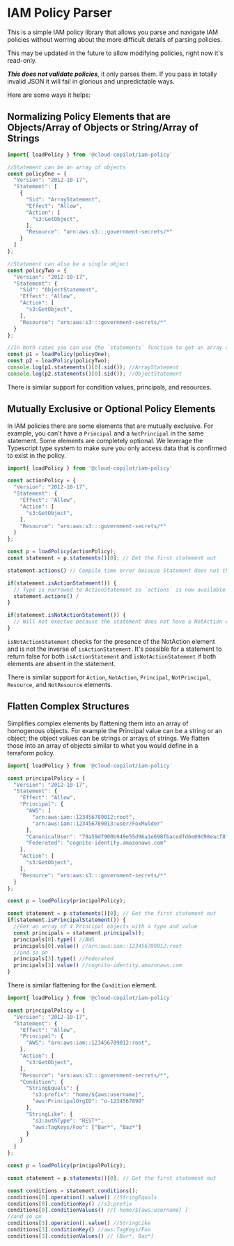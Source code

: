 # IAM Policy Parser

This is a simple IAM policy library that allows you parse and navigate IAM policies without worring about the more difficult details of parsing policies.

This may be updated in the future to allow modifying policies, right now it's read-only.

_**This does not validate policies**_, it only parses them. If you pass in totally invalid JSON it will fail in glorious and unpredictable ways.

Here are some ways it helps:

## Normalizing Policy Elements that are Objects/Array of Objects or String/Array of Strings
```typescript
import{ loadPolicy } from '@cloud-copilot/iam-policy'

//Statement can be an array of objects
const policyOne = {
  "Version": "2012-10-17",
  "Statement": [
    {
      "Sid": "ArrayStatement",
      "Effect": "Allow",
      "Action": [
        "s3:GetObject",
      ],
      "Resource": "arn:aws:s3:::government-secrets/*"
    }
  ]
};

//Statement can also be a single object
const policyTwo = {
  "Version": "2012-10-17",
  "Statement": {
    "Sid": "ObjectStatement",
    "Effect": "Allow",
    "Action": [
      "s3:GetObject",
    ],
    "Resource": "arn:aws:s3:::government-secrets/*"
  }
};

//In both cases you can use the `statements` function to get an array of statements
const p1 = loadPolicy(policyOne);
const p2 = loadPolicy(policyTwo);
console.log(p1.statements()[0].sid()); //ArrayStatement
console.log(p2.statements()[0].sid()); //ObjectStatement
```

There is similar support for condition values, principals, and resources.

## Mutually Exclusive or Optional Policy Elements

In IAM policies there are some elements that are mutually exclusive. For example, you can't have a `Principal` and a `NotPrincipal` in the same statement. Some elements are completely optional. We leverage the Typescript type system to make sure you only access data that is confirmed to exist in the policy.

```typescript
import{ loadPolicy } from '@cloud-copilot/iam-policy'

const actionPolicy = {
  "Version": "2012-10-17",
  "Statement": {
    "Effect": "Allow",
    "Action": [
      "s3:GetObject",
    ],
    "Resource": "arn:aws:s3:::government-secrets/*"
  }
};

const p = loadPolicy(actionPolicy);
const statement = p.statements()[0]; // Get the first statement out

statement.actions() // Compile time error because Statement does not the `actions` function

if(statement.isActionStatement()) {
  // Type is narrowed to ActionStatement so `actions` is now available
  statement.actions() /
}

if(statement.isNotActionStatement()) {
  // Will not exectue because the statement does not have a NotAction element
}
```

`isNotActionStatement` checks for the presence of the NotAction element and is not the inverse of `isActionStatement`. It's possible for a statement to return false for both `isActionStatement` and `isNotActionStatement` if both elements are absent in the statement.

There is similar support for `Action`, `NotAction`, `Principal`, `NotPrincipal`, `Resource`, and `NotResource` elements.

## Flatten Complex Structures

Simplifies complex elements by flattening them into an array of homogenous objects. For example the Principal value can be a string or an object; the object values can be strings or arrays of strings.  We flatten those into an array of objects similar to what you would define in a terraform policy.

```typescript
import{ loadPolicy } from '@cloud-copilot/iam-policy'

const principalPolicy = {
  "Version": "2012-10-17",
  "Statement": {
    "Effect": "Allow",
    "Principal": {
      "AWS": [
        "arn:aws:iam::123456789012:root",
        "arn:aws:iam::123456789013:user/FoxMulder"
      ],
      "CanonicalUser": "79a59df900b949e55d96a1e698fbacedfd6e09d98eacf8f8d5218e7cd47ef2be",
      "Federated": "cognito-identity.amazonaws.com"
    },
    "Action": [
      "s3:GetObject",
    ],
    "Resource": "arn:aws:s3:::government-secrets/*"
  }
};

const p = loadPolicy(principalPolicy);

const statement = p.statements()[0]; // Get the first statement out
if(statement.isPrincipalStatement()) {
  //Get an array of 4 Principal objects with a type and value
  const principals = statement.principals();
  principals[0].type() //AWS
  principals[0].value() //arn:aws:iam::123456789012:root
  //and so on
  principals[3].type() //Federated
  principals[3].value() //cognito-identity.amazonaws.com
}
```

There is similar flattening for the `Condition` element.

```typescript
import{ loadPolicy } from '@cloud-copilot/iam-policy'

const principalPolicy = {
  "Version": "2012-10-17",
  "Statement": {
    "Effect": "Allow",
    "Principal": {
      "AWS": "arn:aws:iam::123456789012:root",
    },
    "Action": [
      "s3:GetObject",
    ],
    "Resource": "arn:aws:s3:::government-secrets/*",
    "Condition": {
      "StringEquals": {
        "s3:prefix": "home/${aws:username}",
        "aws:PrincipalOrgID": "o-1234567890"
      },
      "StringLike": {
        "s3:authType": "REST*",
        "aws:TagKeys/Foo": ["Bar*", "Baz*"]
      }
    }
  }
};

const p = loadPolicy(principalPolicy);

const statement = p.statements()[0]; // Get the first statement out

const conditions = statement.conditions();
conditions[0].operation().value() //StringEquals
conditions[0].conditionKey() //s3:prefix
conditions[0].conditionValues() //[ home/${aws:username} ]
//and so on
conditions[3].operation().value() //StringLike
conditions[3].conditionKey() //aws:TagKeys/Foo
conditions[3].conditionValues() // [Bar*, Baz*]
```
